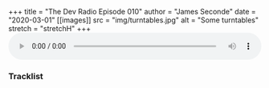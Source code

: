 +++
title = "The Dev Radio Episode 010"
author = "James Seconde"
date = "2020-03-01"
[[images]]
  src = "img/turntables.jpg"
  alt = "Some turntables"
  stretch = "stretchH"
+++
<AUDIO
    style="width:100%;"
    controls
    src="https://devtheatre.s3-eu-west-1.amazonaws.com/The+Dev+Radio+010.mp3">
    Your browser does not support the
    <code>audio</code> element.
</AUDIO>

### Tracklist

